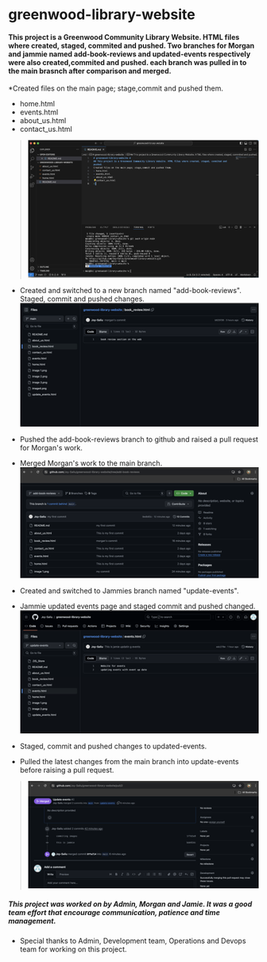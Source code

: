 # greenwood-library-website #
#### This project is a Greenwood Community Library Website. HTML files where created, staged, commited and pushed. Two branches for Morgan and jammie named add-book-reviews and updated-events respectively were also created,commited and pushed. each branch was pulled in to the main brasnch after comparison and merged.
*Created files on the main page; stage,commit and pushed them.
- home.html
- events.html
- about_us.html
- contact_us.html
> ![](image%201.png)
 - Created and switched to a new branch named "add-book-reviews".
Staged, commit and pushed changes. ![](image5.png)   
 -  Pushed the add-book-reviews branch to github and raised a pull request for Morgan's work.

- Merged Morgan's work to the main branch. ![](image%202.png)
- Created and switched to Jammies branch named "update-events". 
- Jammie updated events page and staged commit and pushed changed. ![](image4.png)          
- Staged, commit and pushed changes to updated-events.     
- Pulled the latest changes from the main branch into update-events before raising a pull request.
>![](image%203.png)  
 
 
 ##### This project was worked on by Admin, Morgan and Jamie. It was a good team effort that encourage communication, patience and time management.
- Special thanks to Admin, Development team, Operations and Devops team for working on this project. 

